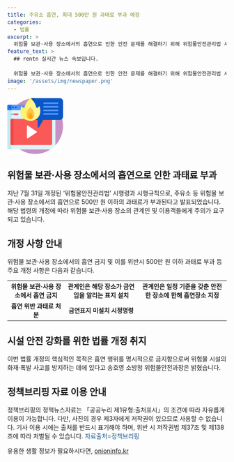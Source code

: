 ```yaml
---
title: 주유소 흡연, 최대 500만 원 과태료 부과 예정
categories:
  - 법률
excerpt: >
  위험물 보관·사용 장소에서의 흡연으로 인한 안전 문제를 해결하기 위해 위험물안전관리법 시행령과 시행규칙이 개정되었습니다. 주유소 등에서의 흡연은 최대 500만 원의 과태료가 부과될 예정이며, 해당 장소에서는 흡연 금지를 표지 설치하여 안내해야 합니다. 이로써 안전한 환경 조성과 시설의 화재·폭발 사고 예방이 강화될 것으로 기대됩니다.
feature_text: >
  ## rentn 실시간 뉴스 속보입니다.

  위험물 보관·사용 장소에서의 흡연으로 인한 안전 문제를 해결하기 위해 위험물안전관리법 시행령과 시행규칙이 개정되었습니다. 주유소 등에서의 흡연은 최대 500만 원의 과태료가 부과될 예정이며, 해당 장소에서는 흡연 금지를 표지 설치하여 안내해야 합니다. 이로써 안전한 환경 조성과 시설의 화재·폭발 사고 예방이 강화될 것으로 기대됩니다.
image: '/assets/img/newspaper.png'
---
```


<p><img src="/assets/img/news.png" alt="rentncar 속보" /></p>

<h2 data-ke-size="size26">위험물 보관·사용 장소에서의 흡연으로 인한 과태료 부과</h2>

<p data-ke-size="size16">지난 7월 31일 개정된 ‘위험물안전관리법’ 시행령과 시행규칙으로, 주유소 등 위험물 보관·사용 장소에서의 흡연으로 500만 원 이하의 과태료가 부과된다고 발표되었습니다. 해당 법령의 개정에 따라 위험물 보관·사용 장소의 관계인 및 이용객들에게 주의가 요구되고 있습니다.</p>

<h2 data-ke-size="size26">개정 사항 안내</h2>

<p data-ke-size="size16">위험물 보관·사용 장소에서의 흡연 금지 및 이를 위반시 500만 원 이하 과태료 부과 등 주요 개정 사항은 다음과 같습니다.</p>

<table>
    <tr>
        <td style="text-align: center; height: 17px;"><b>위험물 보관·사용 장소에서 흡연 금지</b></td>
        <td style="text-align: center; height: 17px;"><b>관계인은 해당 장소가 금연임을 알리는 표지 설치</b></td>
        <td style="text-align: center; height: 17px;"><b>관계인은 일정 기준을 갖춘 안전한 장소에 한해 흡연장소 지정</b></td>
    </tr>
    <tr>
        <td style="text-align: center; height: 17px;"><b>흡연 위반 과태료 처분</b></td>
        <td style="text-align: center; height: 17px;"><b>금연표지 미설치 시정명령</b></td>
    </tr>
</table>

<h2 data-ke-size="size26">시설 안전 강화를 위한 법률 개정 취지</h2>

<p data-ke-size="size16">이번 법률 개정의 핵심적인 목적은 흡연 행위를 명시적으로 금지함으로써 위험물 시설의 화재·폭발 사고를 방지하는 데에 있다고 송호영 소방청 위험물안전과장은 밝혔습니다.</p>

<h2 data-ke-size="size26">정책브리핑 자료 이용 안내</h2>

<p data-ke-size="size16">정책브리핑의 정책뉴스자료는 「공공누리 제1유형:출처표시」의 조건에 따라 자유롭게 이용이 가능합니다. 다만, 사진의 경우 제3자에게 저작권이 있으므로 사용할 수 없습니다. 기사 이용 시에는 출처를 반드시 표기해야 하며, 위반 시 저작권법 제37조 및 제138조에 따라 처벌될 수 있습니다. <span style="color: #1a5490;">자료출처=정책브리핑 </span></p>
유용한 생활 정보가 필요하시다면, <a href="https://onioninfo.kr" rel="dofollow">onioninfo.kr</a>


